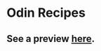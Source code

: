 # Odin Recipes
## See a preview [here](https://htmlpreview.github.io/?https://github.com/biribas/globglogabgalab/blob/main/odin-project/projects/odin-recipes/index.html).